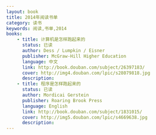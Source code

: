 ```yaml
---
layout: book
title: 2014年阅读书单
category: 读书
keywords: 阅读,书单,2014
books: 
    - title: 计算机是怎样跑起来的
      status: 已读
      author: Dess / Lumpkin / Eisner
      publisher: McGraw-Hill Higher Education
      language: 中文
      link: http://book.douban.com/subject/26397183/
      cover: http://img4.douban.com/lpic/s28079818.jpg
      description:
    - title: 程序是怎样跑起来的
      status: 已读
      author: Mordicai Gerstein 
      publisher: Roaring Brook Press
      language: English
      link: http://book.douban.com/subject/1831015/
      cover: http://img5.douban.com/lpic/s4669638.jpg
      description: 
---
```

